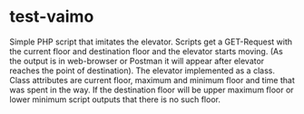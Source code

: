 # test-vaimo

Simple PHP script that imitates the elevator. 
Scripts get a GET-Request with the current floor and destination floor and the elevator starts moving. (As the output is in web-browser or Postman it will appear after elevator reaches the point of destination). 
The elevator implemented as a class. Class attributes are current floor, maximum and minimum floor and time that was spent in the way.
If the destination floor will be upper maximum floor or lower minimum script outputs that there is no such floor.
